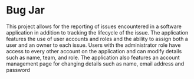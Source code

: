 # Bug Jar

This project allows for the reporting of issues encountered in a software application in addition to tracking the lifecycle of the issue. The application features the use of user accounts and roles and the ability to assign both a user and an owner to each issue. Users with the administrator role have access to every other account on the application and can modify details such as name, team, and role. The application also features an account management page for changing details such as name, email address and password